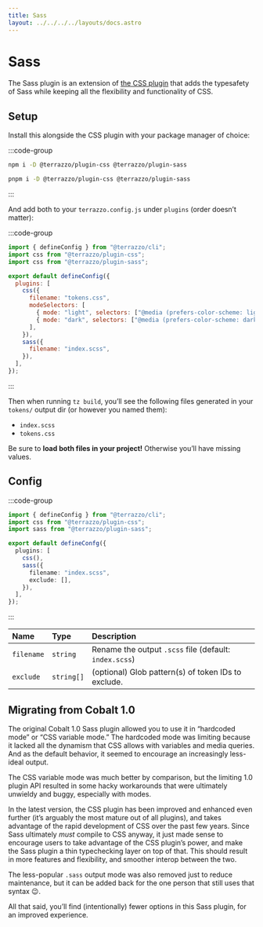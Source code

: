 ```yaml
---
title: Sass
layout: ../../../../layouts/docs.astro
---
```


# Sass

The Sass plugin is an extension of [the CSS plugin](/docs/integrations/css) that adds the typesafety of Sass while keeping all the flexibility and functionality of CSS.

## Setup

Install this alongside the CSS plugin with your package manager of choice:

:::code-group

```sh [npm]
npm i -D @terrazzo/plugin-css @terrazzo/plugin-sass
```

```sh [pnpm]
pnpm i -D @terrazzo/plugin-css @terrazzo/plugin-sass
```

:::

And add both to your `terrazzo.config.js` under `plugins` (order doesn’t matter):

:::code-group

```js [terrazzo.config.js]
import { defineConfig } from "@terrazzo/cli";
import css from "@terrazzo/plugin-css";
import css from "@terrazzo/plugin-sass";

export default defineConfig({
  plugins: [
    css({
      filename: "tokens.css",
      modeSelectors: [
        { mode: "light", selectors: ["@media (prefers-color-scheme: light)"] },
        { mode: "dark", selectors: ["@media (prefers-color-scheme: dark)"] },
      ],
    }),
    sass({
      filename: "index.scss",
    }),
  ],
});
```

:::

Then when running `tz build`, you’ll see the following files generated in your `tokens/` output dir (or however you named them):

- `index.scss`
- `tokens.css`

Be sure to **load both files in your project!** Otherwise you’ll have missing values.

## Config

:::code-group

```ts [terrazzo.config.js]
import { defineConfig } from "@terrazzo/cli";
import css from "@terrazzo/plugin-css";
import sass from "@terrazzo/plugin-sass";

export default defineConfg({
  plugins: [
    css(),
    sass({
      filename: "index.scss",
      exclude: [],
    }),
  ],
});
```

:::

| Name       | Type       | Description                                            |
| :--------- | :--------- | :----------------------------------------------------- |
| `filename` | `string`   | Rename the output `.scss` file (default: `index.scss`) |
| `exclude`  | `string[]` | (optional) Glob pattern(s) of token IDs to exclude.    |

## Migrating from Cobalt 1.0

The original Cobalt 1.0 Sass plugin allowed you to use it in “hardcoded mode” or “CSS variable mode.” The hardcoded mode was limiting because it lacked all the dynamism that CSS allows with variables and media queries. And as the default behavior, it seemed to encourage an increasingly less-ideal output.

The CSS variable mode was much better by comparison, but the limiting 1.0 plugin API resulted in some hacky workarounds that were ultimately unwieldy and buggy, especially with modes.

In the latest version, the CSS plugin has been improved and enhanced even further (it’s arguably the most mature out of all plugins), and takes advantage of the rapid development of CSS over the past few years. Since Sass ultimately _must_ compile to CSS anyway, it just made sense to encourage users to take advantage of the CSS plugin’s power, and make the Sass plugin a thin typechecking layer on top of that. This should result in more features and flexibility, and smoother interop between the two.

The less-popular `.sass` output mode was also removed just to reduce maintenance, but it can be added back for the one person that still uses that syntax 😉.

All that said, you’ll find (intentionally) fewer options in this Sass plugin, for an improved experience.
